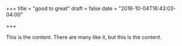+++
title = "good to great"
draft = false
date = "2016-10-04T16:43:03-04:00"

+++

This is the content. There are many like it, but this is the content.
